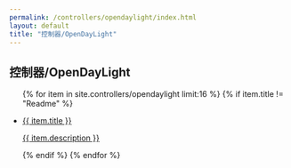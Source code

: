 ```yaml
---
permalink: /controllers/opendaylight/index.html
layout: default
title: "控制器/OpenDayLight"
---
```

<h2>控制器/OpenDayLight</h2>
<ul>
{% for item in site.controllers/opendaylight limit:16 %}
 {% if item.title != "Readme" %}
 <li><a href="{{ item.url | downcase}}">
 <p>{{ item.title }}</p>
 <p>{{ item.description }}</p>
 </a></li>
 {% endif %}
{% endfor %}
</ul>
